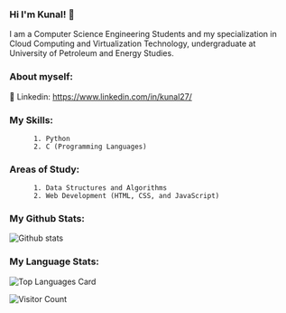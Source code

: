 ###  Hi  I'm  Kunal! 👋

I am a Computer Science Engineering Students and my specialization in Cloud Computing and Virtualization Technology, undergraduate at University of Petroleum and Energy Studies.

### About myself:


🔘 Linkedin: https://www.linkedin.com/in/kunal27/

### My Skills:
          1. Python
          2. C (Programming Languages)
          
### Areas of Study:
          1. Data Structures and Algorithms
          2. Web Development (HTML, CSS, and JavaScript)
          

### My Github Stats:
![Github stats](https://github-readme-stats.vercel.app/api?username=Kunal2703&theme=highcontrast&show_icons=true&count_private=true)

### My Language Stats:
![Top Languages Card](https://github-readme-stats.vercel.app/api/top-langs/?username=shinokada)

![Visitor Count](https://profile-counter.glitch.me/Kunal2703/count.svg)
